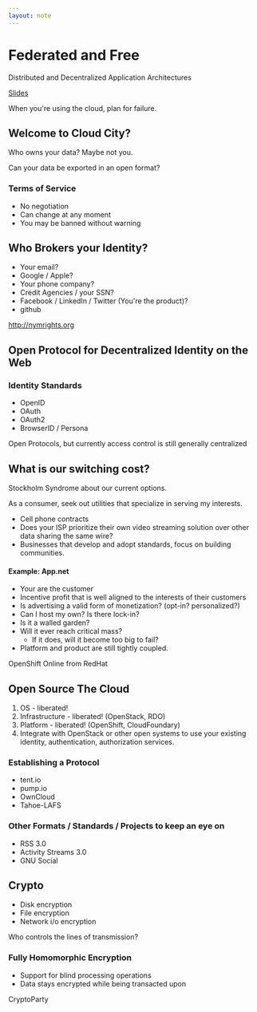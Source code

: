 ```yaml
---
layout: note
---
```


Federated and Free
==============

Distributed and Decentralized Application Architectures

[Slides](http://socuteurl.com/cherrycupcakes)

When you're using the cloud, plan for failure.

Welcome to Cloud City?
---------------------------

Who owns your data? Maybe not you.

Can your data be exported in an open format?

### Terms of Service

* No negotiation
* Can change at any moment
* You may be banned without warning

Who Brokers your Identity?
-------------------------------

* Your email?
* Google / Apple?
* Your phone company?
* Credit Agencies / your SSN?
* Facebook / LinkedIn / Twitter (You're the product)?
* github

http://nymrights.org

Open Protocol for Decentralized  Identity on the Web
------------------------------------------------------------

### Identity Standards

* OpenID
* OAuth
* OAuth2
* BrowserID / Persona

Open Protocols, but currently access control is still generally centralized

What is our switching cost?
--------------------------------

Stockholm Syndrome about our current options.

As a consumer, seek out utilities that specialize in serving my interests.

* Cell phone contracts
* Does your ISP prioritize their own video streaming solution over other data sharing the same wire?
* Businesses that develop and adopt standards, focus on building communities.

#### Example: App.net

* Your are the customer
* Incentive profit that is well aligned to the interests of their customers
* Is advertising a valid form of monetization? (opt-in? personalized?)
* Can I host my own? Is there lock-in?
* Is it a walled garden?
* Will it ever reach critical mass?
  * If it does, will it become too big to fail?
* Platform and product are still tightly coupled.

OpenShift Online from RedHat

Open Source The Cloud
---------------------------

1. OS - liberated!
2. Infrastructure - liberated! (OpenStack, RDO)
3. Platform - liberated! (OpenShift, CloudFoundary)
4. Integrate with OpenStack or other open systems to use your existing identity, authentication, authorization services.

### Establishing a Protocol
* tent.io
* pump.io
* OwnCloud
* Tahoe-LAFS

### Other Formats / Standards / Projects to keep an eye on

* RSS 3.0
* Activity Streams 3.0
* GNU Social

Crypto
-------

* Disk encryption
* File encryption
* Network i/o encryption

Who controls the lines of transmission?

### Fully Homomorphic Encryption

* Support for blind processing operations
* Data stays encrypted while being transacted upon

CryptoParty
